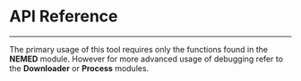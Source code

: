 # API Reference
---
The primary usage of this tool requires only the functions found in the **NEMED** module. However for more advanced usage of debugging refer to the **Downloader** or **Process** modules.


